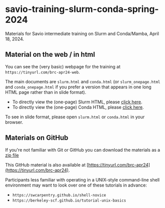 # savio-training-slurm-conda-spring-2024

Materials for Savio intermediate training on Slurm and Conda/Mamba, April 18, 2024.

## Material on the web / in html

You can see the (very basic) webpage for the training at `https://tinyurl.com/brc-apr24-web`.

The main documents are `slurm.html` and `conda.html` (or `slurm_onepage.html` and `conda_onepage.html` if you prefer a version that appears in one long HTML page rather than in slide format).

  - To directly view the (one-page) Slurm HTML, please [click here](https://htmlpreview.github.io/?https://github.com/ucb-rit/savio-training-slurm-conda-spring-2024/blob/main/slurm.html).
  - To directly view the (one-page) Conda HTML, please [click here](https://htmlpreview.github.io/?https://github.com/ucb-rit/savio-training-slurm-conda-spring-2024/blob/main/conda.html).
  
To see in slide format, please open `slurm.html` or `conda.html` in your browser.

## Materials on GitHub

If you're not familiar with Git or GitHub you can download the materials as a [zip file](https://github.com/ucb-rit/savio-training-slurm-conda-spring-2024/archive/main.zip)

This GitHub material is also available at [https://tinyurl.com/brc-apr24](https://tinyurl.com/brc-apr24).

Participants less familiar with operating in a UNIX-style command-line shell environment may want to look over one of these tutorials in advance:

- `https://swcarpentry.github.io/shell-novice`
- `https://berkeley-scf.github.io/tutorial-unix-basics`
